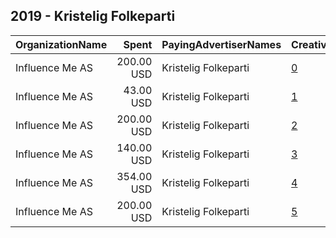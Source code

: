 ## 2019 - Kristelig Folkeparti 
|OrganizationName|Spent|PayingAdvertiserNames|CreativeUrls|Impressions|Genders|AgeBrackets|CountryCodes|BillingAddresses|CandidateBallotInformation|
|:---|---:|:---|:---|---:|:---|:---|:---|:---|:---|
|Influence Me AS|200.00 USD|Kristelig Folkeparti|[0](https://www.snap.com/political-ads/asset/4fa5e8e4c40d89161009a9a43d5f703b4d9e157dcf17ac6cc5a2a822652950b9?mediaType=mp4)|83,242||18-25|norway|"Banken,Frosta,7633,NO"||
|Influence Me AS|43.00 USD|Kristelig Folkeparti|[1](https://www.snap.com/political-ads/asset/f1bf6bbdc6b1bec62c5c67de5fb87495bddf62c750ec0c06e0cf2405b61014f7?mediaType=mp4)|5,065||18-25|norway|"Banken,Frosta,7633,NO"||
|Influence Me AS|200.00 USD|Kristelig Folkeparti|[2](https://www.snap.com/political-ads/asset/4cbe988ebb86e0dbfe292e8cf1169b9a75090d3acbca4ca2edf9062650b24a76?mediaType=mp4)|82,781||18-25|norway|"Banken,Frosta,7633,NO"||
|Influence Me AS|140.00 USD|Kristelig Folkeparti|[3](https://www.snap.com/political-ads/asset/f99da00f2fcae8c93129ba4fcfb9d44a8f294c09c5c81cf99de682ceb1455de5?mediaType=mp4)|76,026||18-25|norway|"Banken,Frosta,7633,NO"||
|Influence Me AS|354.00 USD|Kristelig Folkeparti|[4](https://www.snap.com/political-ads/asset/e17b99af70954575eaa54d5454edc4a850191bbd4e84611ad1a13a7291468d2d?mediaType=mp4)|169,309||18-25|norway|"Banken,Frosta,7633,NO"||
|Influence Me AS|200.00 USD|Kristelig Folkeparti|[5](https://www.snap.com/political-ads/asset/e17b99af70954575eaa54d5454edc4a850191bbd4e84611ad1a13a7291468d2d?mediaType=mp4)|22,331||18-25|norway|"Banken,Frosta,7633,NO"||
